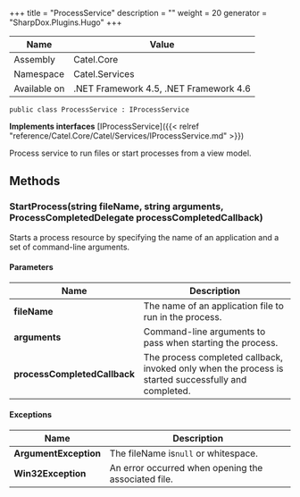 

+++
title = "ProcessService" 
description = ""
weight = 20
generator = "SharpDox.Plugins.Hugo"
+++

Name|Value
---|---
Assembly|Catel.Core
Namespace|Catel.Services
Available on|.NET Framework 4.5, .NET Framework 4.6

```
public class ProcessService : IProcessService
```

**Implements interfaces**
[IProcessService]({{< relref "reference/Catel.Core/Catel/Services/IProcessService.md" >}})

Process service to run files or start processes from a view model.

## Methods

### StartProcess(string fileName, string arguments, ProcessCompletedDelegate processCompletedCallback)

Starts a process resource by specifying the name of an application and a set of command-line arguments.

#### Parameters

Name|Description
---|---
**fileName**|The name of an application file to run in the process.
**arguments**|Command-line arguments to pass when starting the process.
**processCompletedCallback**|The process completed callback, invoked only when the process is started successfully and completed.

#### Exceptions

Name|Description
---|---
**ArgumentException**|The fileName is`null` or whitespace.
**Win32Exception**|An error occurred when opening the associated file.

